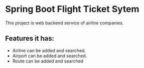 # Spring Boot Flight Ticket Sytem

This project is web backend service of airline companies.
## Features it has:
- Airline can be added and searched.
- Airport can be added and searched.
- Route can be added and searched

